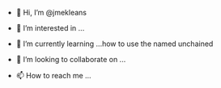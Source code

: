 - 👋 Hi, I’m @jmekleans
- 👀 I’m interested in ...
- 🌱 I’m currently learning ...how to use the named unchained

- 💞️ I’m looking to collaborate on ...
- 📫 How to reach me ...

<!---
jmekleans/jmekleans is a ✨ special ✨ repository because its `README.md` (this file) appears on your GitHub profile.
You can click the Preview link to take a look at your changes.
--->
